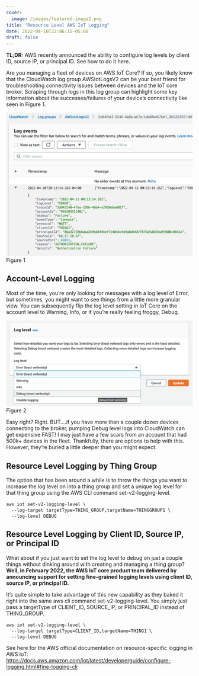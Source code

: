 ```yaml
---
cover:
  image: /images/featured-image2.png
title: "Resource Level AWS IoT Logging"
date: 2022-04-10T22:06:15-05:00
draft: false
---
```

**TL;DR:** AWS recently announced the ability to configure log levels by client ID, source IP, or principal ID. See how to do it here.

Are you managing a fleet of devices on AWS IoT Core? If so, you likely know that the CloudWatch log group AWSIotLogsV2 can be your best friend for troubleshooting connectivity issues between devices and the IoT core broker. Scraping through logs in this log group can highlight some key information about the successes/failures of your device’s connectivity like seen in Figure 1.

![Figure 1](images/image-2.png)
Figure 1

## Account-Level Logging

Most of the time, you’re only looking for messages with a log level of Error, but sometimes, you might want to see things from a little more granular view. You can subsequently flip the log level setting in IoT Core on the account level to Warning, Info, or if you’re really feeling froggy, Debug.

![Figure 2](images/image-1.png)
Figure 2

Easy right? Right. BUT….if you have more than a couple dozen devices connecting to the broker, pumping Debug level logs into CloudWatch can get expensive FAST! I may just have a few scars from an account that had 500k+ devices in the fleet. Thankfully, there are options to help with this. However, they’re buried a little deeper than you might expect.

## Resource Level Logging by Thing Group

The option that has been around a while is to throw the things you want to increase the log level on into a thing group and set a unique log level for that thing group using the AWS CLI command set-v2-logging-level.

```shell-session
aws iot set-v2-logging-level \
  --log-target targetType=THING_GROUP,targetName=THINGGROUP1 \
  --log-level DEBUG
```

## Resource Level Logging by Client ID, Source IP, or Principal ID

What about if you just want to set the log level to debug on just a couple things without dinking around with creating and managing a thing group? **Well, in February 2022, the AWS IoT core product team delivered by announcing support for setting fine-grained logging levels using client ID, source IP, or principal ID.**

It’s quite simple to take advantage of this new capability as they baked it right into the same aws cli command set-v2-logging-level. You simply just pass a targetType of CLIENT_ID, SOURCE_IP, or PRINCIPAL_ID instead of THING_GROUP.

```shell-session
aws iot set-v2-logging-level \ 
  --log-target targetType=CLIENT_ID,targetName=THING1 \
  --log-level DEBUG
```

See here for the AWS official documentation on resource-specific logging in AWS IoT: <https://docs.aws.amazon.com/iot/latest/developerguide/configure-logging.html#fine-logging-cli>
